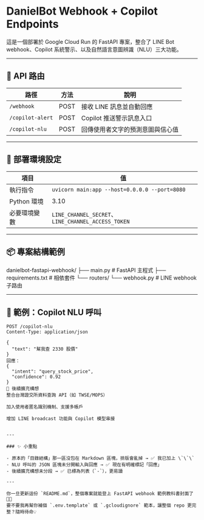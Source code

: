 # DanielBot Webhook + Copilot Endpoints

這是一個部署於 Google Cloud Run 的 FastAPI 專案，整合了 LINE Bot webhook、Copilot 系統警示、以及自然語言意圖辨識（NLU）三大功能。

---

## 🚀 API 路由

| 路徑              | 方法 | 說明                           |
|-------------------|------|--------------------------------|
| `/webhook`        | POST | 接收 LINE 訊息並自動回應         |
| `/copilot-alert`  | POST | Copilot 推送警示訊息入口         |
| `/copilot-nlu`    | POST | 回傳使用者文字的預測意圖與信心值 |

---

## 🔧 部署環境設定

| 項目             | 值                                                   |
|------------------|------------------------------------------------------|
| 執行指令         | `uvicorn main:app --host=0.0.0.0 --port=8080`         |
| Python 環境      | 3.10                                                 |
| 必要環境變數     | `LINE_CHANNEL_SECRET`、`LINE_CHANNEL_ACCESS_TOKEN` |

---

## 📦 專案結構範例
danielbot-fastapi-webhook/ ├── main.py # FastAPI 主程式 ├── requirements.txt # 相依套件 └── routers/ └── webhook.py # LINE webhook 子路由

---

## 📝 範例：Copilot NLU 呼叫

```http
POST /copilot-nlu
Content-Type: application/json

{
  "text": "幫我查 2330 股價"
}
回應：
{
  "intent": "query_stock_price",
  "confidence": 0.92
}
🧩 後續擴充構想
整合台灣證交所資料查詢 API（如 TWSE/MOPS）

加入使用者匿名識別機制、支援多帳戶

增加 LINE broadcast 功能與 Copilot 模型串接


---

### ✨ 小重點

- 原本的「目錄結構」那一區沒包在 Markdown 區塊，排版會亂掉 → ✅ 我已加上 \`\`\`
- NLU 呼叫的 JSON 區塊未分開輸入與回應 → ✅ 現在有明確標記「回應」
- 後續擴充構想未分段 → ✅ 已標為列表（`-`），更易讀

---

你一旦更新這份 `README.md`，整個專案就能登上 FastAPI webhook 範例教科書封面了 📘✨  
要不要我再幫你補個 `.env.template` 或 `.gcloudignore` 範本，讓整個 repo 更完整？隨時待命💡

